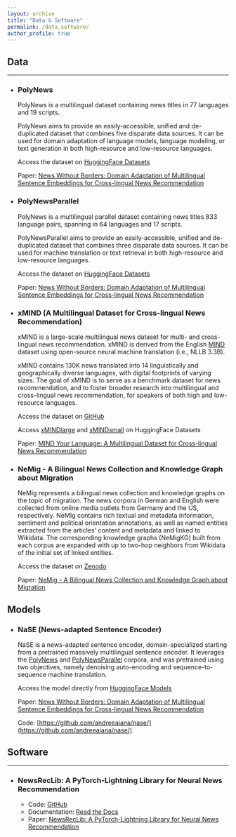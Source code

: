 ```yaml
---
layout: archive
title: "Data & Software"
permalink: /data_software/
author_profile: true
---
```


## Data
--------------------------

* ### PolyNews

  PolyNews is a multilingual dataset containing news titles in 77 languages and 19 scripts.

  PolyNews aims to provide an easily-accessible, unified and de-duplicated dataset that combines five disparate data sources. It can be used for domain adaptation of language models, language modeling, or text generation in both high-resource and low-resource languages.

  Access the dataset on [HuggingFace Datasets](https://huggingface.co/datasets/aiana94/polynews-parallel)

  Paper: [News Without Borders: Domain Adaptation of Multilingual Sentence Embeddings for Cross-lingual News Recommendation](https://arxiv.org/pdf/2406.12634)


* ### PolyNewsParallel

  PolyNews is a multilingual parallel dataset containing news titles 833 language pairs, spanning in 64 languages and 17 scripts.

  PolyNewsParallel aims to provide an easily-accessible, unified and de-duplicated dataset that combines three disparate data sources. It can be used for machine translation or text retrieval in both high-resource and low-resource languages.

  Access the dataset on [HuggingFace Datasets](https://huggingface.co/datasets/aiana94/polynews-parallel)

  Paper: [News Without Borders: Domain Adaptation of Multilingual Sentence Embeddings for Cross-lingual News Recommendation](https://arxiv.org/pdf/2406.12634)

* ### xMIND (A Multilingual Dataset for Cross-lingual News Recommendation)

  xMIND is a large-scale multilingual news dataset for multi- and cross-lingual news recommendation. xMIND is derived from the English [MIND](https://msnews.github.io/) dataset using open-source neural machine translation (i.e., NLLB 3.3B). 
  
  xMIND contains 130K news translated into 14 linguistically and geographically diverse languages, with digital footprints of varying sizes. The goal of xMIND is to serve as a benchmark dataset for news recommendation, and to foster broader research into multilingual and cross-lingual news recommendation, for speakers of both high and low-resource languages. 

  Access the dataset on [GitHub](https://github.com/andreeaiana/xMIND)

  Access [xMINDlarge](https://huggingface.co/datasets/aiana94/xMINDlarge) and [xMINDsmall](https://huggingface.co/datasets/aiana94/xMINDsmall) on HuggingFace Datasets
  
  Paper: [MIND Your Language: A Multilingual Dataset for Cross-lingual News Recommendation](https://arxiv.org/pdf/2403.17876v1.pdf)

* ### NeMig - A Bilingual News Collection and Knowledge Graph about Migration

  NeMig represents a bilingual news collection and knowledge graphs on the topic of migration. The news corpora in German and English were collected from online media outlets from Germany and the US, respectively. NeMIg contains rich textual and metadata information, sentiment and political orientation annotations, as well as named entities extracted from the articles' content and metadata and linked to Wikidata. The corresponding knowledge graphs (NeMigKG) built from each corpus are expanded with up to two-hop neighbors from Wikidata of the initial set of linked entities.

  Access the dataset on [Zenodo](https://zenodo.org/records/7908392)
  
  Paper: [NeMig - A Bilingual News Collection and Knowledge Graph about Migration](https://ceur-ws.org/Vol-3561/paper3.pdf)

## Models

* ### NaSE (News-adapted Sentence Encoder)

  NaSE is a news-adapted sentence encoder, domain-specialized starting from a pretrained massively multilingual sentence encoder. It leverages the [PolyNews](https://huggingface.co/datasets/aiana94/polynews) and [PolyNewsParallel](https://huggingface.co/datasets/aiana94/polynews-parallel) corpora, and was pretrained using two objectives, namely denoising auto-encoding and sequence-to-sequence machine translation. 

  Access the model directly from [HuggingFace Models](https://huggingface.co/aiana94/NaSE)

  Paper: [News Without Borders: Domain Adaptation of Multilingual Sentence Embeddings for Cross-lingual News Recommendation](https://arxiv.org/abs/2406.12634)
  
  Code: [https://github.com/andreeaiana/nase/](https://github.com/andreeaiana/nase/)

## Software
-----------

* ### NewsRecLib: A PyTorch-Lightning Library for Neural News Recommendation
  * Code: [GitHub](https://github.com/andreeaiana/newsreclib)
  * Documentation: [Read the Docs](https://newsreclib.readthedocs.io/en/latest/)
  * Paper: [NewsRecLib: A PyTorch-Lightning Library for Neural News Recommendation](https://aclanthology.org/2023.emnlp-demo.26/)
  
